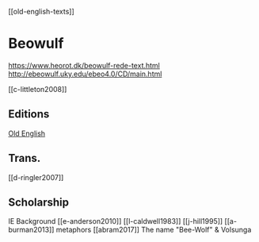 [[old-english-texts]]

# Beowulf
https://www.heorot.dk/beowulf-rede-text.html
http://ebeowulf.uky.edu/ebeo4.0/CD/main.html

[[c-littleton2008]]
## Editions
[Old English](a/098365.pdf)

## Trans.
[[d-ringler2007]]
## Scholarship
IE Background
[[e-anderson2010]]
[[l-caldwell1983]]
[[j-hill1995]]
[[a-burman2013]] metaphors
[[abram2017]] The name "Bee-Wolf" & Volsunga